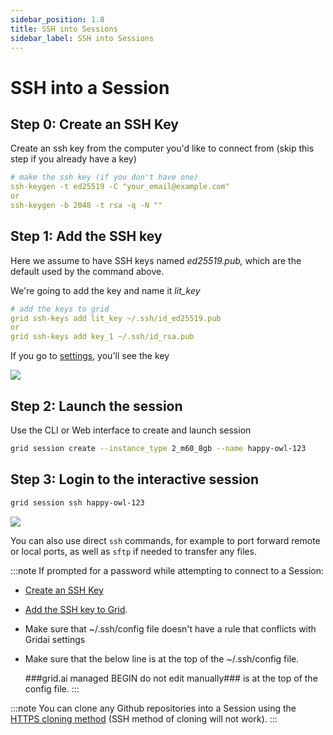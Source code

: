 ```yaml
---
sidebar_position: 1.8
title: SSH into Sessions
sidebar_label: SSH into Sessions
---
```


# SSH into a Session

## Step 0: Create an SSH Key

Create an ssh key from the computer you'd like to connect from (skip this step if you already have a key)

```yaml
# make the ssh key (if you don't have one)
ssh-keygen -t ed25519 -C "your_email@example.com"
or
ssh-keygen -b 2048 -t rsa -q -N ""
```

## Step 1: Add the SSH key

Here we assume to have SSH keys named _ed25519.pub,_ which are the default used by the command above.

We're going to add the key and name it _lit_key_

```yaml
# add the keys to grid
grid ssh-keys add lit_key ~/.ssh/id_ed25519.pub
or
grid ssh-keys add key_1 ~/.ssh/id_rsa.pub
```

If you go to [settings](https://platform.grid.ai/#/settings?tabId=ssh), you'll see the key

![](/images/platform/ssh-keys.png)

## Step 2: Launch the session

Use the CLI or Web interface to create and launch session

```bash
grid session create --instance_type 2_m60_8gb --name happy-owl-123
```

## Step 3: Login to the interactive session

```bash
grid session ssh happy-owl-123
```

![](/images/sessions/how-to-ssh-into-session.gif)

You can also use direct `ssh` commands, for example to port forward remote or local ports, 
as well as `sftp` if needed to transfer any files.

:::note
If prompted for a password while attempting to connect to a Session:
- [Create an SSH Key](https://github.com/gridai/grid-docs/blob/doc-118-docs-add-troubleshooting-tip-to-ssh-docs/docs/features/sessions/how-to-ssh-into-a-session.md#step-0-create-an-ssh-key)
- [Add the SSH key to Grid](https://github.com/gridai/grid-docs/blob/doc-118-docs-add-troubleshooting-tip-to-ssh-docs/docs/features/sessions/how-to-ssh-into-a-session.md#step-1-add-the-ssh-key).
- Make sure that ~/.ssh/config file doesn't have a rule that conflicts with Gridai settings
- Make sure that the below line is at the top of the ~/.ssh/config file.
  
  ###grid.ai managed BEGIN do not edit manually### is at the top of the config file.
:::

:::note
You can clone any Github repositories into a Session using the [HTTPS cloning method](https://docs.github.com/en/github/creating-cloning-and-archiving-repositories/cloning-a-repository#cloning-a-repository-using-the-command-line) (SSH method of cloning will not work).
:::
